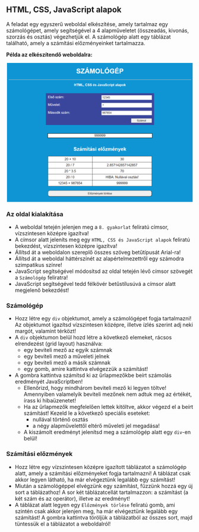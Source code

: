 <style>
    h1:first-of-type { display: none; }
    img { display: block; margin: auto; width: 500px; }
</style>

# Szkriptnyelvek - 5. gyakorló feladatsor

## HTML, CSS, JavaScript alapok


A feladat egy egyszerű weboldal elkészítése, amely tartalmaz egy számológépet, amely segítségével a 4 alapműveletet (összeadás, kivonás, szorzás és osztás) végezhetjük el. A számológép alatt egy táblázat található, amely a számítási előzményeinket tartalmazza.

**Példa az elkészítendő weboldalra:**

<a href="./sample.png"><img src="sample.png" alt="Példa"></a>


### Az oldal kialakítása

* A weboldal tetején jelenjen meg a `8. gyakorlat` feliratú címsor, vízszintesen középre igazítva!
* A címsor alatt jeleníts meg egy `HTML, CSS és JavaScript alapok` feliratú bekezdést, vízszintesen középre igazítva!
* Állítsd át a weboldalon szereplő összes szöveg betűtípusát Arial-ra!
* Állítsd át a weboldal háttérszínét az alapértelmezettről egy számodra szimpatikus színre!
* JavaScript segítségével módosítsd az oldal tetején lévő címsor szövegét a `Számológép` feliratra!
* JavaScript segítségével tedd félkövér betűstílusúvá a címsor alatt megjelenő bekezdést!


### Számológép

* Hozz létre egy `div` objektumot, amely a számológépet fogja tartalmazni! Az objektumot igazítsd vízszintesen középre, illetve ízlés szerint adj neki margót, valamint térközt!
* A `div` objektumon belül hozd létre a következő elemeket, rácsos elrendezést (grid layout) használva:
    * egy beviteli mező az egyik számnak
    * egy beviteli mező a műveleti jelnek
    * egy beviteli mező a másik számnak
    * egy gomb, amire kattintva elvégezzük a számítást!
* A gombra kattintva számítsd ki az űrlapmezőkbe beírt számolás eredményét JavaScriptben!
    * Ellenőrizd, hogy mindhárom beviteli mező ki legyen töltve! Amennyiben valamelyik beviteli mezőnek nem adtuk meg az értékét, írass ki hibaüzenetet!
    * Ha az űrlapmezők megfelelően lettek kitöltve, akkor végezd el a beírt számítást! Kezeld le a következő speciális eseteket:
        * nullával történő osztás
        * a négy alapművelettől eltérő műveleti jel megadása!
    * A kiszámolt eredményt jelenítsd meg a számológép alatt egy `div`-en belül!


### Számítási előzmények

* Hozz létre egy vízszintesen középre igazított táblázatot a számológép alatt, amely a számítási előzményeket fogja tartalmazni! A táblázat csak akkor legyen látható, ha már elvégeztünk legalább egy számítást!
* Miután a számológéppel elvégzünk egy számítást, fűzzünk hozzá egy új sort a táblázathoz! A sor két táblázatcellát tartalmazzon: a számítást (a két szám és az operátor), illetve az eredményt!
* A táblázat alatt legyen egy `Előzmények törlése` feliratú gomb, ami szintén csak akkor jelenjen meg, ha már elvégeztünk legalább egy számítást! A gombra kattintva töröljük a táblázatból az összes sort, majd tüntessük el a táblázatot a weboldalról!
